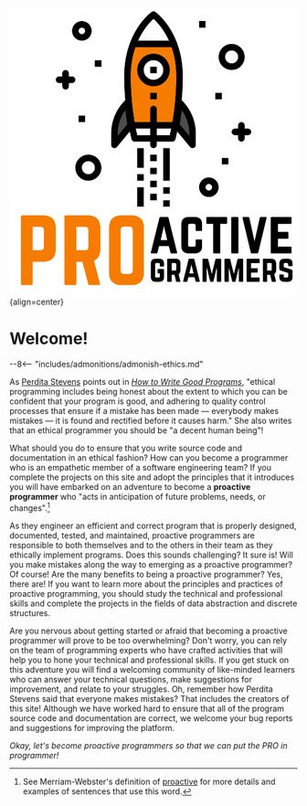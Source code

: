 ![Placeholder](img/Square-Proactive-Programmers-Logo.svg){align=center}

# Welcome!

--8<-- "includes/admonitions/admonish-ethics.md"

As [Perdita Stevens](https://www.stevens-bradfield.com/~perdita/) points out in
[*How to Write Good
Programs*](https://www.cambridge.org/gb/academic/subjects/computer-science/computing-general-interest/how-write-good-programs-guide-students),
"ethical programming includes being honest about the extent to which you can be
confident that your program is good, and adhering to quality control processes
that ensure if a mistake has been made &mdash; everybody makes mistakes &mdash;
it is found and rectified before it causes harm." She also writes that an
ethical programmer you should be "a decent human being"!

What should you do to ensure that you write source code and documentation in an
ethical fashion? How can you become a programmer who is an empathetic member of
a software engineering team? If you complete the projects on this site and adopt
the principles that it introduces you will have embarked on an adventure to
become a **proactive programmer** who "acts in anticipation of future problems,
needs, or changes".[^1]

As they engineer an efficient and correct program that is properly designed,
documented, tested, and maintained, proactive programmers are responsible to
both themselves and to the others in their team as they ethically implement
programs. Does this sounds challenging? It sure is! Will you make mistakes along
the way to emerging as a proactive programmer? Of course! Are the many benefits
to being a proactive programmer? Yes, there are! If you want to learn more about
the principles and practices of proactive programming, you should study the
technical and professional skills and complete the projects in the fields of
data abstraction and discrete structures.

Are you nervous about getting started or afraid that becoming a proactive
programmer will prove to be too overwhelming? Don't worry, you can rely on the
team of programming experts who have crafted activities that will help you to
hone your technical and professional skills. If you get stuck on this adventure
you will find a welcoming community of like-minded learners who can answer your
technical questions, make suggestions for improvement, and relate to your
struggles. Oh, remember how Perdita Stevens said that everyone makes mistakes?
That includes the creators of this site! Although we have worked hard to ensure
that all of the program source code and documentation are correct, we welcome
your bug reports and suggestions for improving the platform.

*Okay, let's become proactive programmers so that we can put the PRO in
programmer!*

[^1]: See Merriam-Webster's definition of
  [proactive](https://www.merriam-webster.com/dictionary/proactive) for more
  details and examples of sentences that use this word.
